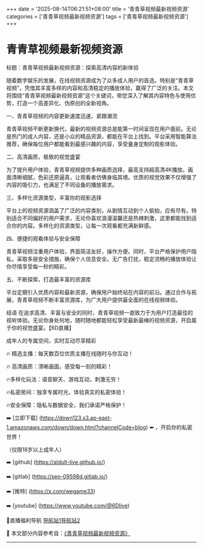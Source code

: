 +++
date = '2025-08-14T06:21:51+08:00'
title = '青青草视频最新视频资源'
categories = ['青青草视频最新视频资源']
tags = ['青青草视频最新视频资源']
+++

# 青青草视频最新视频资源

标题：青青草视频最新视频资源：探索高清内容的新体验

随着数字娱乐的发展，在线视频资源成为了众多成人用户的首选。特别是“青青草视频”，凭借其丰富多样的内容和高清稳定的播放体验，赢得了广泛的关注。本文将围绕“青青草视频最新视频资源”这个关键词，带您深入了解其内容特色与使用优势，打造一个高差异化、伪原创的全新视角。

一、青青草视频的内容更新速度迅速，紧跟潮流

青青草视频不断更新换代，最新的视频资源总是能第一时间呈现在用户面前。无论是热门的成人内容，还是小众的精品资源，都能在平台上找到。平台采用智能算法推荐，确保每位用户都能看到最感兴趣的内容，享受量身定制的观影体验。

二、高清画质，极致的视觉盛宴

为了提升用户体验，青青草视频提供多种画质选择，最高支持超高清4K播放。画面清晰细腻，色彩还原逼真，让观看者仿佛身临其境。优质的视觉效果不仅增强了内容的吸引力，也满足了不同设备的播放需求。

三、多样化资源类型，丰富你的观影选择

平台上的视频资源涵盖了广泛的内容类别，从剧情互动到个人偷拍，应有尽有。特别适合不同偏好的用户需求，无论你喜欢浪漫温馨还是热辣刺激，这里都能找到适合你的内容。多样化的资源类型，让每一次观看都充满新鲜感。

四、便捷的观看体验与安全保障

青青草视频注重用户体验，界面简洁友好，操作方便。同时，平台严格保护用户隐私，采取多层安全措施，确保个人信息安全。无广告打扰，稳定流畅的播放体验让你尽情享受每一秒的精彩。

五、不断探索，打造最丰富的资源库

平台定期引入优质内容和最新资源，确保用户始终站在内容的前沿。通过合作与拓展，青青草视频不断丰富资源库，为广大用户提供最全面的在线视频体验。

结语
在追求高清、丰富与安全的同时，青青草视频一直致力于为用户打造最佳的视听体验。无论你身处何地，随时随地都能轻松享受最新最棒的视频资源，开启属于你的视觉盛宴。【6D直播】

 成年人的专属空间，实时互动尽享精彩

🔥 精选主播：每天数百位优质主播在线随时与你互动！

🔥 高清画质：清晰画面，感受每一刻的精彩！

🔥多样化玩法：语音聊天、游戏互动，刺激无穷！

🔥私密房间：独享专属时光，体验真实的私密体验！

🔥安全保障：隐私与数据安全，我们承诺严格保护！

➡️ [立即下载] (https://down123.s3.ap-east-1.amazonaws.com/down/down.html?channelCode=blog) ⬅️ ，开启你的私密世界！

（仅限18岁以上成年人）

➡️ [github] (https://aldult-live.github.io/)

➡️ [gitlab] (https://seo-09598d.gitlab.io/)

➡️ [推特] (https://x.com/wegame33)

➡️ [youtube] (https://www.youtube.com/@6Dlive)

🔞直播福利导航   [导航站1](https://webstack-86085a.gitlab.io/)[导航站2](https://onlygit123-2.github.io/)


📘 本文部分内容参考自：[《青青草视频最新视频资源》](https://webstack-hugo-6.pages.dev/)

---
